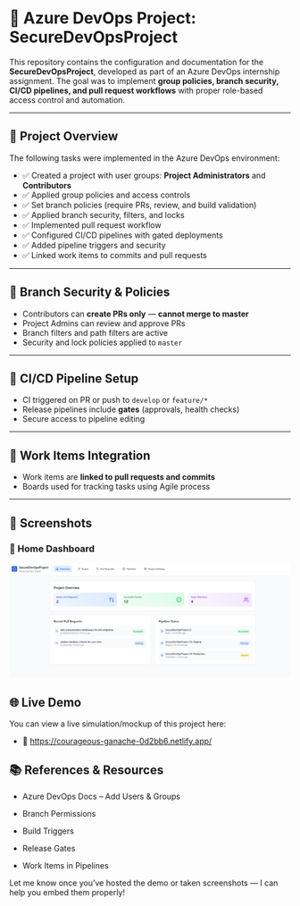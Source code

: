 # 🔐 Azure DevOps Project: SecureDevOpsProject

This repository contains the configuration and documentation for the **SecureDevOpsProject**, developed as part of an Azure DevOps internship assignment. The goal was to implement **group policies, branch security, CI/CD pipelines, and pull request workflows** with proper role-based access control and automation.

---

## 📌 Project Overview

The following tasks were implemented in the Azure DevOps environment:

- ✅ Created a project with user groups: **Project Administrators** and **Contributors**
- ✅ Applied group policies and access controls
- ✅ Set branch policies (require PRs, review, and build validation)
- ✅ Applied branch security, filters, and locks
- ✅ Implemented pull request workflow
- ✅ Configured CI/CD pipelines with gated deployments
- ✅ Added pipeline triggers and security
- ✅ Linked work items to commits and pull requests

---

## 🚧 Branch Security & Policies

- Contributors can **create PRs only** — **cannot merge to master**
- Project Admins can review and approve PRs
- Branch filters and path filters are active
- Security and lock policies applied to `master`

---

## 🧪 CI/CD Pipeline Setup

- CI triggered on PR or push to `develop` or `feature/*`
- Release pipelines include **gates** (approvals, health checks)
- Secure access to pipeline editing

---

## 🔁 Work Items Integration

- Work items are **linked to pull requests and commits**
- Boards used for tracking tasks using Agile process

---

## 📸 Screenshots

### 🔹 Home Dashboard
![Home](./home.png)

## 🌐 Live Demo
You can view a live simulation/mockup of this project here:
- 🔗 https://courageous-ganache-0d2bb6.netlify.app/

## 📚 References & Resources
- Azure DevOps Docs – Add Users & Groups

- Branch Permissions

- Build Triggers

- Release Gates

- Work Items in Pipelines


Let me know once you’ve hosted the demo or taken screenshots — I can help you embed them properly!

